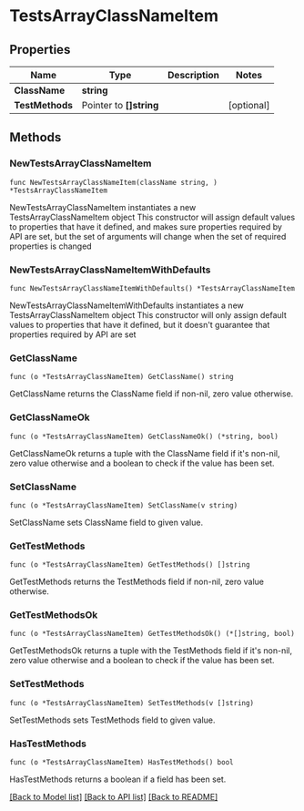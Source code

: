 # TestsArrayClassNameItem

## Properties

Name | Type | Description | Notes
------------ | ------------- | ------------- | -------------
**ClassName** | **string** |  | 
**TestMethods** | Pointer to **[]string** |  | [optional] 

## Methods

### NewTestsArrayClassNameItem

`func NewTestsArrayClassNameItem(className string, ) *TestsArrayClassNameItem`

NewTestsArrayClassNameItem instantiates a new TestsArrayClassNameItem object
This constructor will assign default values to properties that have it defined,
and makes sure properties required by API are set, but the set of arguments
will change when the set of required properties is changed

### NewTestsArrayClassNameItemWithDefaults

`func NewTestsArrayClassNameItemWithDefaults() *TestsArrayClassNameItem`

NewTestsArrayClassNameItemWithDefaults instantiates a new TestsArrayClassNameItem object
This constructor will only assign default values to properties that have it defined,
but it doesn't guarantee that properties required by API are set

### GetClassName

`func (o *TestsArrayClassNameItem) GetClassName() string`

GetClassName returns the ClassName field if non-nil, zero value otherwise.

### GetClassNameOk

`func (o *TestsArrayClassNameItem) GetClassNameOk() (*string, bool)`

GetClassNameOk returns a tuple with the ClassName field if it's non-nil, zero value otherwise
and a boolean to check if the value has been set.

### SetClassName

`func (o *TestsArrayClassNameItem) SetClassName(v string)`

SetClassName sets ClassName field to given value.


### GetTestMethods

`func (o *TestsArrayClassNameItem) GetTestMethods() []string`

GetTestMethods returns the TestMethods field if non-nil, zero value otherwise.

### GetTestMethodsOk

`func (o *TestsArrayClassNameItem) GetTestMethodsOk() (*[]string, bool)`

GetTestMethodsOk returns a tuple with the TestMethods field if it's non-nil, zero value otherwise
and a boolean to check if the value has been set.

### SetTestMethods

`func (o *TestsArrayClassNameItem) SetTestMethods(v []string)`

SetTestMethods sets TestMethods field to given value.

### HasTestMethods

`func (o *TestsArrayClassNameItem) HasTestMethods() bool`

HasTestMethods returns a boolean if a field has been set.


[[Back to Model list]](../README.md#documentation-for-models) [[Back to API list]](../README.md#documentation-for-api-endpoints) [[Back to README]](../README.md)


